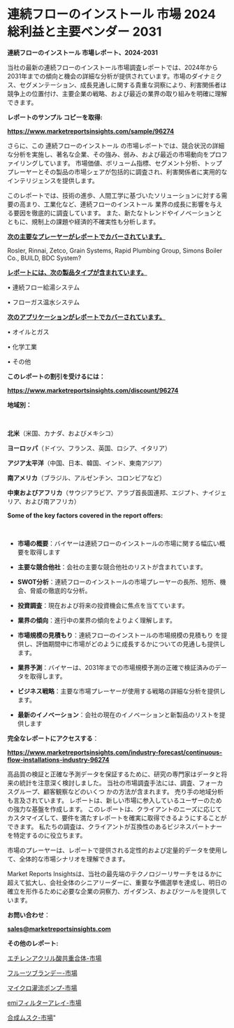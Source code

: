 # 連続フローのインストール 市場 2024 総利益と主要ベンダー 2031

<strong>連続フローのインストール 市場レポート、2024-2031</strong>

当社の最新の連続フローのインストール市場調査レポートでは、2024年から2031年までの傾向と機会の詳細な分析が提供されています。市場のダイナミクス、セグメンテーション、成長見通しに関する貴重な洞察により、利害関係者は競争上の位置付け、主要企業の戦略、および最近の業界の取り組みを明確に理解できます。



<strong>レポートのサンプル コピーを取得:</strong> <a href=https://www.marketreportsinsights.com/sample/96274>

<strong><u>https://www.marketreportsinsights.com/sample/96274</u></strong></a>

さらに、この 連続フローのインストール の市場レポートでは、競合状況の詳細な分析を実施し、著名な企業、その強み、弱み、および最近の市場動向をプロファイリングしています。 市場価値、ボリューム指標、セグメント分析、トッププレーヤーとその製品の市場シェアが包括的に調査され、利害関係者に実用的なインテリジェンスを提供します。

このレポートでは、技術の進歩、人間工学に基づいたソリューションに対する需要の高まり、工業化など、連続フローのインストール 業界の成長に影響を与える要因を徹底的に調査しています。 また、新たなトレンドやイノベーションとともに、規制上の課題や経済的不確実性も分析します。



<strong><u>次の主要なプレーヤーがレポートでカバーされています。</u></strong>

Rosler, Rinnai, Zetco, Grain Systems, Rapid Plumbing Group, Simons Boiler Co., BUILD, BDC System?



<strong><u><b>レポートには、次の製品タイプが含まれています。</b></u></strong>

• 連続フロー給湯システム

• フローガス温水システム



<strong><u><b>次のアプリケーションがレポートでカバーされています。</b></u></strong>

• オイルとガス

• 化学工業

• その他



<strong><b>このレポートの割引を受けるには：</b></strong>

<a href=https://www.marketreportsinsights.com/discount/96274>

<strong><u>https://www.marketreportsinsights.com/discount/96274</u></strong></a>



<strong>地域別：</strong>

<strong> </strong>



<strong>北米</strong>（米国、カナダ、およびメキシコ）



<strong>ヨーロッパ</strong>（ドイツ、フランス、英国、ロシア、イタリア）



<strong>アジア太平洋</strong>（中国、日本、韓国、インド、東南アジア）



<strong>南アメリカ</strong>（ブラジル、アルゼンチン、コロンビアなど）



<strong>中東およびアフリカ</strong>（サウジアラビア、アラブ首長国連邦、エジプト、ナイジェリア、および南アフリカ）



<strong>Some of the key factors covered in the report offers:</strong>

<strong> </strong>
<ul>
  <li>

<strong>市場の概要</strong>：バイヤーは連続フローのインストールの市場に関する幅広い概要を取得します</li>
  <li>

<strong>主要な競合他社</strong>：会社の主要な競合他社のリストが含まれています。</li>
  <li>

<strong>SWOT分析</strong>：連続フローのインストールの市場プレーヤーの長所、短所、機会、脅威の徹底的な分析。</li>
  <li>

<strong>投資調査</strong>：現在および将来の投資機会に焦点を当てています。</li>
  <li>

<strong>業界の傾向</strong>：進行中の業界の傾向をよりよく理解します。</li>
  <li>

<strong>市場規模の見積もり</strong>：連続フローのインストールの市場規模の見積もり を提供し、評価期間中に市場がどのように成長するかについての見通しも提供します。</li>
  <li>

<strong>業界予測</strong>：バイヤーは、2031年までの市場規模予測の正確で検証済みのデータを取得します。</li>
  <li>

<strong>ビジネス戦略</strong>：主要な市場プレーヤーが使用する戦略の詳細な分析を提供します。</li>
  <li>

<strong>最新のイノベーション</strong>：会社の現在のイノベーションと新製品のリストを提供します</li>
</ul>


<strong>完全なレポートにアクセスする</strong>：

<a href=https://www.marketreportsinsights.com/industry-forecast/continuous-flow-installations-industry-96274>

<strong><u>https://www.marketreportsinsights.com/industry-forecast/continuous-flow-installations-industry-96274</u></strong></a>

高品質の検証と正確な予測データを保証するために、研究の専門家はデータと将来の統計を注意深く検討しました。 当社の市場調査手法には、調査、フォーカスグループ、顧客観察などのいくつ かの方法が含まれます。 売り手の地域分析も言及されています。 レポートは、新しい市場に参入しているユーザーのための強力な基盤を作成します。 このレポートは、クライアントのニーズに応じてカスタマイズして、要件を満たすレポートを確実に取得できるようにすることができます。 私たちの調査は、クライアントが互換性のあるビジネスパートナーを特定するのに役立ちます。

市場のプレーヤーは、レポートで提供される定性的および定量的データを使用して、全体的な市場シナリオを理解できます。

Market Reports Insightsは、当社の最先端のテクノロジーリサーチをはるかに超えて拡大し、会社全体のシニアリーダーに、重要な予備選挙を達成し、明日の確立を形作るために必要な企業の洞察力、ガイダンス、およびツールを提供しています。



<strong><b>お問い合わせ</b></strong>：

<a href=mailto:sales@marketreportsinsights.com>

<strong><u>sales@marketreportsinsights.com</u></strong></a>



<strong>その他のレポート:</strong>

<a href=https://www.linkedin.com/pulse/エチレンアクリル酸共重合体-市場-2023-新興市場-将来の動向と市場需要-ogslf/>エチレンアクリル酸共重合体-市場</a>

<a href=https://www.linkedin.com/pulse/フルーツブランデー-市場-2023-swot-分析と成長率-2030-pr-news-hub-gfhxf/>フルーツブランデー-市場</a>

<a href=https://www.linkedin.com/pulse/マイクロ灌流ポンプ-市場-2030-年までの需要に焦点を当てた-2023-年調査レポート-uqyuf/>マイクロ灌流ポンプ-市場</a>

<a href=https://www.linkedin.com/pulse/emiフィルターアレイ-市場-2023-swot-分析と最新イノベーション-bvctf/>emiフィルターアレイ-市場</a>

<a href=https://www.linkedin.com/pulse/合成ムスク-市場-2023-swot-分析と成長率-2030-pr-news-hub-rnyif/>合成ムスク-市場</a>"
